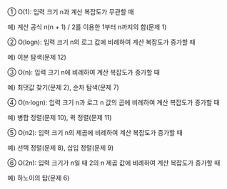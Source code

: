 ① O(1): 입력 크기 n과 계산 복잡도가 무관할 때

예) 계산 공식 n(n + 1) / 2를 이용한 1부터 n까지의 합(문제 1)

② O(logn): 입력 크기 n의 로그 값에 비례하여 계산 복잡도가 증가할 때

예) 이분 탐색(문제 12)

③ O(n): 입력 크기 n에 비례하여 계산 복잡도가 증가할 때

예) 최댓값 찾기(문제 2), 순차 탐색(문제 7)

④ O(n·logn): 입력 크기 n과 로그 n 값의 곱에 비례하여 계산 복잡도가 증가할 때

예) 병합 정렬(문제 10), 퀵 정렬(문제 11)

⑤ O(n2): 입력 크기 n의 제곱에 비례하여 계산 복잡도가 증가할 때

예) 선택 정렬(문제 8), 삽입 정렬(문제 9)

⑥ O(2n): 입력 크기가 n일 때 2의 n 제곱 값에 비례하여 계산 복잡도가 증가할 때

예) 하노이의 탑(문제 6)

